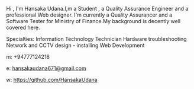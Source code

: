 Hi , I'm Hansaka Udana.I,m a Student , a Quality Assurance Engineer and a professional Web designer.
I'm currently a Quality Assurancer and a Software Tester for Ministry of Finance.My background is decently well covered here.

Specialties:  Information Technology Technician 
              Hardware troubleshooting 
              Network and CCTV design - installing 
              Web Development


m: +94777124218

e: hansakaudana671@gmail.com

w: https://github.com/HansakaUdana

